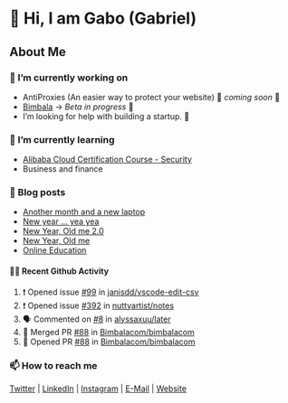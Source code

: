

<!--
**mrgkanev/mrgkanev** is a ✨ _special_ ✨ repository because its `README.md` (this file) appears on your GitHub profile.

Here are some ideas to get you started:

-  ...
- 🌱 I’m currently learning ...
- 👯 I’m looking to collaborate on ...
- 🤔 I’m looking for help with ...
- 💬 Ask me about ...
- 📫 How to reach me: ...
- 😄 Pronouns: ...
- ⚡ Fun fact: ...
-->

# 👋 Hi, I am Gabo (Gabriel)

## About Me

### 🔭 I’m currently working on
- AntiProxies (An easier way to protect your website) 🚀 *coming soon* 🚀
- [Bimbala](https://bimbala.com/) -> *Beta in progress* 🚀
- I’m looking for help with building a startup. 🤔 

### 🌱 I’m currently learning
- [Alibaba Cloud Certification Course - Security](https://edu.alibabacloud.com/course/126)
- Business and finance

### 📖 Blog posts
<!-- BLOG-POST-LIST:START -->
- [Another month and a new laptop](https://mrgkanev.eu/blog/another-month-and-a-new-laptop/)
- [New year … yea yea](https://mrgkanev.eu/blog/new-year-yea-yea/)
- [New Year, Old me 2.0](https://mrgkanev.eu/blog/new-year-old-me-2-0/)
- [New Year, Old me](https://mrgkanev.eu/blog/new-year-old-me/)
- [Online Education](https://mrgkanev.eu/blog/online-education/)
<!-- BLOG-POST-LIST:END -->

#### 🧑‍💻 Recent Github Activity

<!--START_SECTION:activity-->
1. ❗️ Opened issue [#99](https://github.com/janisdd/vscode-edit-csv/issues/99) in [janisdd/vscode-edit-csv](https://github.com/janisdd/vscode-edit-csv)
2. ❗️ Opened issue [#392](https://github.com/nuttyartist/notes/issues/392) in [nuttyartist/notes](https://github.com/nuttyartist/notes)
3. 🗣 Commented on [#8](https://github.com/alyssaxuu/later/issues/8) in [alyssaxuu/later](https://github.com/alyssaxuu/later)
4. 🎉 Merged PR [#88](https://github.com/Bimbalacom/bimbalacom/pull/88) in [Bimbalacom/bimbalacom](https://github.com/Bimbalacom/bimbalacom)
5. 💪 Opened PR [#88](https://github.com/Bimbalacom/bimbalacom/pull/88) in [Bimbalacom/bimbalacom](https://github.com/Bimbalacom/bimbalacom)
<!--END_SECTION:activity-->


### 📫 How to reach me
[Twitter](https://twitter.com/mrgkanev) | [LinkedIn](https://www.linkedin.com/in/mrgkanev) | [Instagram](https://instagram.com/mrgkanev)  | [E-Mail](mailto:contact@mrgkanev.eu) | [Website](https://mrgkanev.eu)

